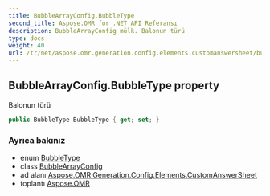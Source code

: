 ```yaml
---
title: BubbleArrayConfig.BubbleType
second_title: Aspose.OMR for .NET API Referansı
description: BubbleArrayConfig mülk. Balonun türü
type: docs
weight: 40
url: /tr/net/aspose.omr.generation.config.elements.customanswersheet/bubblearrayconfig/bubbletype/
---
```

## BubbleArrayConfig.BubbleType property

Balonun türü

```csharp
public BubbleType BubbleType { get; set; }
```

### Ayrıca bakınız

* enum [BubbleType](../../../aspose.omr.generation.config.enums/bubbletype/)
* class [BubbleArrayConfig](../)
* ad alanı [Aspose.OMR.Generation.Config.Elements.CustomAnswerSheet](../../bubblearrayconfig/)
* toplantı [Aspose.OMR](../../../)


